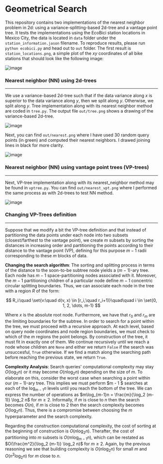 # Geometrical Search
This repository contains two implementations of the nearest neighbor problem in 2d: using a variance-splitting-based 2d-tree and a vantage point tree. It tests the implementations using the EcoBici station locations in Mexico City, the data is located in `data` folder under the `station_information.jason` filename. To reproduce results, please run `python ecobici.py` and head out to `out` folder. The first result is `station_locations.png`, a simple plot of the $xy$ coordinates of all bike stations that should look like the following image:

![image](https://user-images.githubusercontent.com/95151624/233959851-85cbbea2-8f34-46a0-9def-c1ddefeb4e66.png)

### Nearest neighbor (NN) using 2d-trees
---
We use a variance-based 2d-tree such that if the data variance along $x$ is superior to the data variance along $y$, then we split along $y$. Otherwise,
we split along $y$.  Tree implementation along with its nearest neighbor method are coded in `tree.py`. The output file `out/tree.png` shows a drawing of the variance-based 2d-tree.

![image](https://user-images.githubusercontent.com/95151624/233960788-e2951880-5fb9-44c9-b16a-d97a4d32da9d.png)

Next, you can find `out/nearest.png` where I have used 30 random query points (in green) and computed their nearest neighbors. I drawed joining lines in black for more clarity.

![image](https://user-images.githubusercontent.com/95151624/233961406-484cdb14-0425-4c9e-b1ec-882671a15a26.png)

### Nearest neighbor (NN) using vantage point trees (VP-trees)
---
Next, VP-tree implementation along with its nearest_neighbor method may be found in `vptree.py`. You can find `out/nearest_vpt.png` where I performed the same process as with 2d-trees to test NN method.

![image](https://user-images.githubusercontent.com/95151624/233962219-93271081-8e47-4b1f-8a76-a1ad0d82f48a.png)

### Changing VP-Trees definition
---
Suppose that we modify a bit the VP-tree definition and that instead of partitioning the data points under each node into two subsets (closest/farthest to the vantage point), we create $m$ subsets by sorting the distances in increasing order and partitioning the points according to their distance to the vantage point (VP), defining for this purpose $m − 1$ radii corresponding to these $m$ blocks of data.

**Changing the search algorithm**: The sorting and splitting process in terms of the distance to the soon-to-be subtree node yields a $(m-1)$-ary tree. Each node has $m - 1$ space-partitioning nodes associated with it. Moreover, the $m-1$ partitioning children of a particular node define $m-1$ concentric circular splitting boundaries. Thus, we can associate each node in the tree with a region $R$ of the form:

$$
      R_i:\quad \set{v:\quad d(v, x) \in [r_i,\quad r_i+1)}\quad\quad i \in \set{0, 1, 2, \dots, m-1}
$$

Where $x$ is the absolute root node. Furthermore, we have that $r_0$ and $r_m$ are the limiting boundaries for the subtree. In order to search for a point within the tree, we must proceed with a recursive approach. At each level, based on query node coordinates and node region boundaries, we must check to which of the $m$ regions the point belongs. By construction of the tree, it must fit in exactly one of them. We continue recursively until we reach a node whose children are `None` and either we return `False` if the search was unsuccesful, `True` otherwise. If we find a match along the searching path before reaching the previous state, we return `True`.

**Complexity Analysis**: Search queries' computational complexity may stay $O(\log_2 n)$ or it may become $O(n\log_2 n)$ depending on the size of $m$. To elaborate on this, consider the worst case when searching a point within our $(m-1)$-ary tree. This implies we must perform $m - 1 $ searches at each of the $\log_{m-1} n$ levels until you reach the bottom of the tree. We can express the number of operations as $m\log_{m-1}n = \frac{m}{\log_2 (m-1)} \log_2 n$ for $m \geq 2$. Informally, if $m$ is close to $n$ then the search becomes $O(n)$, if $m$ is close to 2 then the search complexity becomes $O(\log_2 n)$. Thus, there is a compromise between choosing the $m$ hyperparameter and the search complexity.

Regarding the construction computational complexity, the cost of sorting at the beginning of construction is $O(n\log_2 n)$. Therafter, the cost of partitioning into $m$ subsets is $O(m \log_{m-1} n)$, which can be restated as $O(\frac{m^2}{\log_2 (m-1)} \log_2 n)$ for $m \geq 2$. Again, by the previous reasoning we see that building complexity is $O(n\log_2 n)$ for small $m$ and $O(n^2 \log_2 n)$ for $m$ close to $n$.
